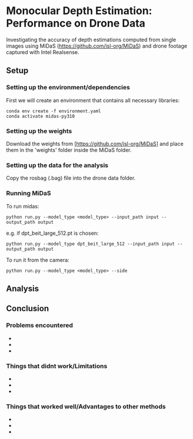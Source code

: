 # Monocular Depth Estimation: Performance on Drone Data
Investigating the accuracy of depth estimations computed from single images using MiDaS (https://github.com/isl-org/MiDaS) and drone footage captured with Intel Realsense. 


## Setup

### Setting up the environment/dependencies
First we will create an environment that contains all necessary libraries:

    conda env create -f environment.yaml
    conda activate midas-py310

### Setting up the weights
Download the weights from [https://github.com/isl-org/MiDaS] and place them in the 'weights' folder inside the MiDaS folder.

### Setting up the data for the analysis
Copy the rosbag (.bag) file into the drone data folder.


### Running MiDaS
To run midas:

    python run.py --model_type <model_type> --input_path input --output_path output


e.g. if dpt_beit_large_512.pt is chosen:
    
    python run.py --model_type dpt_beit_large_512 --input_path input --output_path output


To run it from the camera:

    python run.py --model_type <model_type> --side


## Analysis



## Conclusion

### Problems encountered
*
*
*

### Things that didnt work/Limitations
*
*
*

### Things that worked well/Advantages to other methods
*
*
*